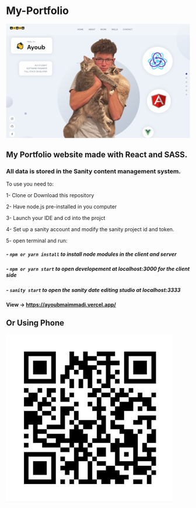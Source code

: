 # My-Portfolio

![](client/src/assets/portfolio.PNG)

## My Portfolio website made with React and SASS.

### All data is stored in the Sanity content management system.

To use you need to:

1- Clone or Download this repository

2- Have node.js pre-installed in you computer

3- Launch your IDE and cd into the projct

4- Set up a sanity account and modify the sanity project id and token.

5- open terminal and run:

##### - `npm or yarn install` to install node modules in the client and server

##### - `npm or yarn start` to open developement at localhost:3000 for the client side

##### - `sanity start` to open the sanity date editing studio at localhost:3333

#### View -> https://ayoubmaimmadi.vercel.app/

## Or Using Phone

![](client/src/assets/qrcode.PNG)
